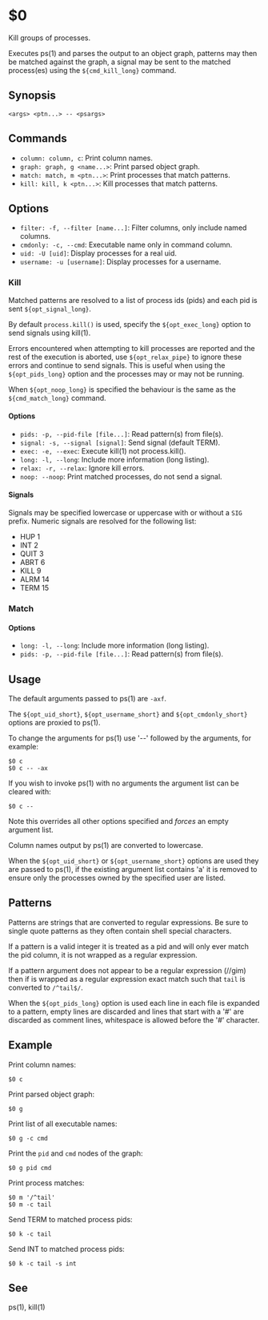 $0
==

Kill groups of processes.

Executes ps(1) and parses the output to an object graph, patterns may then be matched against the graph, a signal may be sent to the matched process(es) using the `${cmd_kill_long}` command.

## Synopsis

```synopsis
<args> <ptn...> -- <psargs> 
```

## Commands

* `column: column, c`: Print column names.
* `graph: graph, g <name...>`: Print parsed object graph.
* `match: match, m <ptn...>`: Print processes that match patterns.
* `kill: kill, k <ptn...>`: Kill processes that match patterns.

## Options

* `filter: -f, --filter [name...]`: Filter columns, only include named columns.
* `cmdonly: -c, --cmd`: Executable name only in command column. 
* `uid: -U [uid]`: Display processes for a real uid.
* `username: -u [username]`: Display processes for a username.

### Kill

Matched patterns are resolved to a list of process ids (pids) and each pid is sent `${opt_signal_long}`.

By default `process.kill()` is used, specify the `${opt_exec_long}` option to send signals using kill(1).

Errors encountered when attempting to kill processes are reported and the rest of the execution is aborted, use `${opt_relax_pipe}` to ignore these errors and continue to send signals. This is useful when using the `${opt_pids_long}` option and the processes may or may not be running.

When `${opt_noop_long}` is specified the behaviour is the same as the `${cmd_match_long}` command.

#### Options

* `pids: -p, --pid-file [file...]`: Read pattern(s) from file(s).
* `signal: -s, --signal [signal]`: Send signal (default TERM).
* `exec: -e, --exec`: Execute kill(1) not process.kill().
* `long: -l, --long`: Include more information (long listing).
* `relax: -r, --relax`: Ignore kill errors. 
* `noop: --noop`: Print matched processes, do not send a signal.

#### Signals

Signals may be specified lowercase or uppercase with or without a `SIG` prefix. Numeric signals are resolved for the following list:

* HUP 1
* INT 2
* QUIT 3
* ABRT 6
* KILL 9
* ALRM 14
* TERM 15

### Match

#### Options

* `long: -l, --long`: Include more information (long listing).
* `pids: -p, --pid-file [file...]`: Read pattern(s) from file(s).

## Usage

The default arguments passed to ps(1) are `-axf`.

The `${opt_uid_short}`, `${opt_username_short}` and `${opt_cmdonly_short}` options are proxied to ps(1).

To change the arguments for ps(1) use '--' followed by the arguments, for example:

```
$0 c
$0 c -- -ax
```

If you wish to invoke ps(1) with no arguments the argument list can be cleared with:

```
$0 c --
```

Note this overrides all other options specified and *forces* an empty argument list.

Column names output by ps(1) are converted to lowercase.

When the `${opt_uid_short}` or `${opt_username_short}` options are used they are passed to ps(1), if the existing argument list contains 'a' it is removed to ensure only the processes owned by the specified user are listed.

## Patterns

Patterns are strings that are converted to regular expressions. Be sure to single quote patterns as they often contain shell special characters.

If a pattern is a valid integer it is treated as a pid and will only ever match the pid column, it is not wrapped as a regular expression.

If a pattern argument does not appear to be a regular expression (//gim) then if is wrapped as a regular expression exact match such that `tail` is converted to `/^tail$/`.

When the `${opt_pids_long}` option is used each line in each file is expanded to a pattern, empty lines are discarded and lines that start with a '#' are discarded as comment lines, whitespace is allowed before the '#' character.

## Example

Print column names:

```
$0 c
```

Print parsed object graph:

```
$0 g
```

Print list of all executable names:

```
$0 g -c cmd
```

Print the `pid` and `cmd` nodes of the graph:

```
$0 g pid cmd
```

Print process matches:

```
$0 m '/^tail'
$0 m -c tail
```

Send TERM to matched process pids:

```
$0 k -c tail
```

Send INT to matched process pids:

```
$0 k -c tail -s int
```

## See

ps(1), kill(1)
